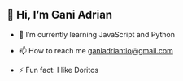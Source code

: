 ## 👋 Hi, I’m Gani Adrian
<!-- - 👀 I’m interested in ... -->
- 🌱 I’m currently learning JavaScript and Python
<!-- - 💞️ I’m looking to collaborate on ... -->
- 📫 How to reach me ganiadriantio@gmail.com
<!-- - 😄 Pronouns: ... -->
- ⚡ Fun fact: I like Doritos

<!---
Nijika21/Nijika21 is a ✨ special ✨ repository because its `README.md` (this file) appears on your GitHub profile.
You can click the Preview link to take a look at your changes.
--->
